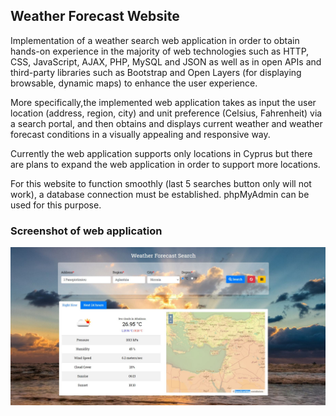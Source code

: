 ## Weather Forecast Website
Implementation of a weather search web application in order to obtain hands-on experience in the majority of web technologies such as HTTP, CSS, JavaScript, AJAX, PHP, MySQL and JSON as well as in open APIs and third-party libraries such as Bootstrap and Open Layers (for displaying browsable, dynamic maps) to enhance the user experience.

More specifically,the implemented web application takes as input the user location (address, region, city) and unit preference (Celsius, Fahrenheit) via a search portal, and then obtains and displays current weather and weather forecast conditions in a visually appealing and responsive way. 

Currently the web application supports only locations in Cyprus but there are plans to expand the web application in order to support more locations. 

For this website to function smoothly (last 5 searches button only will not work), a database connection must be established. phpMyAdmin can be used for this purpose.

### Screenshot of web application
![alt text](https://github.com/mchara01/Weather-Forecast-Website/blob/main/images/siteScreen.JPG)
